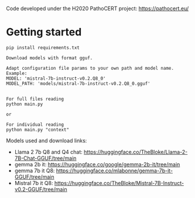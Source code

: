 Code developed under the H2020 PathoCERT project: https://pathocert.eu/

# Getting started

```
pip install requirements.txt

Download models with format gguf.

Adapt configuration file params to your own path and model name. 
Example:
MODEL: 'mistral-7b-instruct-v0.2.Q8_0'
MODEL_PATH: 'models/mistral-7b-instruct-v0.2.Q8_0.gguf'


For full files reading
python main.py

or

For individual reading
python main.py "context"
```

Models used and download links:
- Llama 2 7b Q8 and Q4 chat: https://huggingface.co/TheBloke/Llama-2-7B-Chat-GGUF/tree/main
- gemma 2b it: https://huggingface.co/google/gemma-2b-it/tree/main
- gemma 7b it Q8: https://huggingface.co/mlabonne/gemma-7b-it-GGUF/tree/main
- Mistral 7b it Q8: https://huggingface.co/TheBloke/Mistral-7B-Instruct-v0.2-GGUF/tree/main

